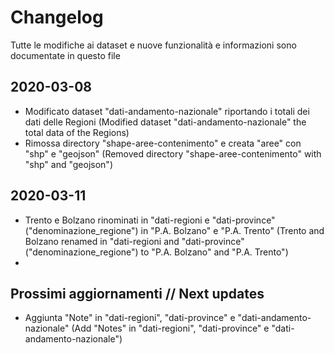 # Changelog

Tutte le modifiche ai dataset e nuove funzionalità e informazioni sono documentate in questo file

## 2020-03-08

- Modificato dataset "dati-andamento-nazionale" riportando i totali dei dati delle Regioni (Modified dataset "dati-andamento-nazionale" the total data of the Regions)
- Rimossa directory "shape-aree-contenimento" e creata "aree" con "shp" e "geojson" (Removed directory "shape-aree-contenimento" with "shp" and "geojson")

## 2020-03-11

- Trento e Bolzano rinominati in "dati-regioni e "dati-province" ("denominazione_regione") in "P.A. Bolzano" e "P.A. Trento" (Trento and Bolzano renamed in "dati-regioni and "dati-province" ("denominazione_regione") to "P.A. Bolzano" and "P.A. Trento")
-

## Prossimi aggiornamenti // Next updates

- Aggiunta "Note" in "dati-regioni", "dati-province" e "dati-andamento-nazionale" (Add "Notes" in "dati-regioni", "dati-province" e "dati-andamento-nazionale")
